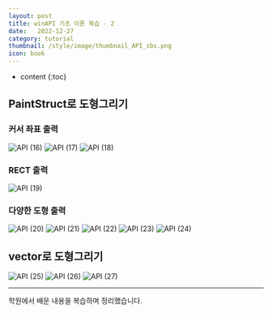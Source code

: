 ```yaml
---
layout: post
title: winAPI 기초 이론 복습 - 2
date:   2022-12-27
category: tutorial
thumbnail: /style/image/thumbnail_API_sbs.png
icon: book
---
```


* content
{:toc}

## PaintStruct로 도형그리기

### 커서 좌표 출력

![API (16)](https://github.com/ssonsonya/ssonsonya.github.io/assets/116151781/bf26828d-88cd-4bc0-89a9-b5af2edb2465)
![API (17)](https://github.com/ssonsonya/ssonsonya.github.io/assets/116151781/a5522c1b-eaa4-4e51-9c55-292f97d24fb9)
![API (18)](https://github.com/ssonsonya/ssonsonya.github.io/assets/116151781/760b9b4b-41ff-40f6-8f8f-7c4ed8a04896)

### RECT 출력
![API (19)](https://github.com/ssonsonya/ssonsonya.github.io/assets/116151781/b922d535-664c-4cd7-ba9e-d3f5cd14bf97)

### 다양한 도형 출력
![API (20)](https://github.com/ssonsonya/ssonsonya.github.io/assets/116151781/26d3ce2e-b8e0-4d80-9995-5705231b90ae)
![API (21)](https://github.com/ssonsonya/ssonsonya.github.io/assets/116151781/c65206e8-242c-4ca0-aa5c-6702718b74c2)
![API (22)](https://github.com/ssonsonya/ssonsonya.github.io/assets/116151781/0a39b4cd-ca36-4c0c-9acb-041eea758653)
![API (23)](https://github.com/ssonsonya/ssonsonya.github.io/assets/116151781/b95f815c-eb2d-47b1-b7d6-e42966f2d240)
![API (24)](https://github.com/ssonsonya/ssonsonya.github.io/assets/116151781/2cd0a687-04ff-4b85-b54b-997bb8d49e99)

## vector로 도형그리기
![API (25)](https://github.com/ssonsonya/ssonsonya.github.io/assets/116151781/6097bb76-063f-4d0d-aacf-c22af094c2c8)
![API (26)](https://github.com/ssonsonya/ssonsonya.github.io/assets/116151781/8fc95db4-48b7-44bb-8e16-03c88d8a5bf4)
![API (27)](https://github.com/ssonsonya/ssonsonya.github.io/assets/116151781/a18575ca-d6a6-4319-b4d4-9c333109bec2)

***
학원에서 배운 내용을 복습하며 정리했습니다.